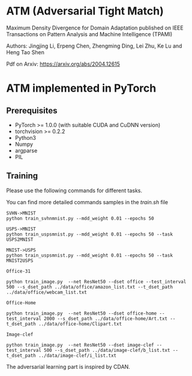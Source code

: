 # ATM (Adversarial Tight Match)
Maximum Density Divergence for Domain Adaptation published on IEEE Transactions on Pattern Analysis and Machine Intelligence (TPAMI)

Authors: Jingjing Li, Erpeng Chen, Zhengming Ding, Lei Zhu, Ke Lu and Heng Tao Shen

Pdf on Arxiv: https://arxiv.org/abs/2004.12615



# ATM implemented in PyTorch

## Prerequisites
- PyTorch >= 1.0.0 (with suitable CUDA and CuDNN version)
- torchvision >= 0.2.2
- Python3
- Numpy
- argparse
- PIL

## Training
Please use the following commands for different tasks. 

You can find more detailed commands samples in the *train.sh* file
```
SVHN->MNIST
python train_svhnmnist.py --mdd_weight 0.01 --epochs 50

USPS->MNIST
python train_uspsmnist.py --mdd_weight 0.01 --epochs 50 --task USPS2MNIST

MNIST->USPS
python train_uspsmnist.py --mdd_weight 0.01 --epochs 50 --task MNIST2USPS
```
```
Office-31

python train_image.py  --net ResNet50 --dset office --test_interval 500 --s_dset_path ../data/office/amazon_list.txt --t_dset_path ../data/office/webcam_list.txt
```
```
Office-Home

python train_image.py  --net ResNet50 --dset office-home --test_interval 2000 --s_dset_path ../data/office-home/Art.txt --t_dset_path ../data/office-home/Clipart.txt
```

```
Image-clef

python train_image.py  --net ResNet50 --dset image-clef --test_interval 500 --s_dset_path ../data/image-clef/b_list.txt --t_dset_path ../data/image-clef/i_list.txt
```

The adversarial learning part is inspired by CDAN.
